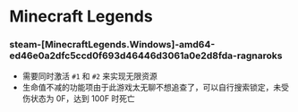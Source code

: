 # Minecraft Legends

### steam-[MinecraftLegends.Windows]-amd64-ed46e0a2dfc5ccd0f693d46446d3061a0e2d8fda-ragnaroks
- 需要同时激活 `#1` 和 `#2` 来实现无限资源
- 生命值不减的功能项由于此游戏太无聊不想追查了，可以自行搜索锁定，未受伤状态为 0F，达到 100F 时死亡
